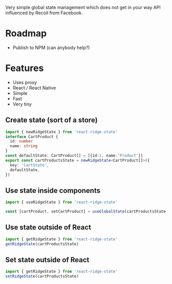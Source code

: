 Very simple global state management which does not get in your way API influenced by Recoil from Facebook.

# Roadmap
- Publish to NPM (can anybody help?)

# Features
- Uses proxy
- React / React Native
- Simple
- Fast
- Very tiny



## Create state (sort of a store)
```typescript
import { newRidgeState } from 'react-ridge-state'
interface CartProduct {
  id: number
  name: string
}
const defaultState: CartProduct[] = [{id:1, name:'Product'}]
export const cartProductsState = newRidgeState<CartProduct[]>({
  key: 'CartState',
  defaultState,
})
```

## Use state inside components
```typescript
import { useRidgeState } from 'react-ridge-state'

const [cartProduct, setCartProduct] = useGlobalState(cartProductsState)


```

## Use state outside of React
```typescript
import { getRidgeState } from 'react-ridge-state'
getRidgeState(cartProductsState)

```

## Set state outside of React
```typescript
import { getRidgeState } from 'react-ridge-state'
setRidgeState(cartProductsState)

```

